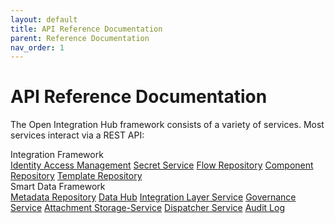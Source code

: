 ```yaml
---
layout: default
title: API Reference Documentation
parent: Reference Documentation
nav_order: 1
---
```


# API Reference Documentation

The Open Integration Hub framework consists of a variety of services. Most services interact via a REST API:

<div class="oih-docs-learn-overview-container">
    <div class="inner-wrapper">
        <div class="column">
            <span class="headline">Integration Framework</span>
            <div class="inner-container">
                <a class="item" href="http://iam.openintegrationhub.com/api-docs/">Identity Access Management</a>
                <a class="item" href="http://skm.openintegrationhub.com/api-docs/">Secret Service</a>
                <a class="item" href="http://flow-repository.openintegrationhub.com/api-docs/">Flow Repository</a>
                <a class="item" href="http://component-repository.openintegrationhub.com/api-docs/">Component Repository</a>
                <a class="item" href="http://template-repository.openintegrationhub.com/api-docs/">Template Repository</a>    
            </div>
        </div>
        <div class="column">
            <span class="headline">Smart Data Framework</span>
            <div class="inner-container">
                <a class="item" href="http://metadata.openintegrationhub.com/api-docs/">Metadata Repository</a>
                <a class="item" href="http://data-hub.openintegrationhub.com/api-docs">Data Hub</a>
                <a class="item" href="http://ils.openintegrationhub.com/api-docs/">Integration Layer Service</a>
                <a class="item" href="http://governance-service.openintegrationhub.com/api-docs/">Governance Service</a>   
                <a class="item" href="http://attachment-storage-service.openintegrationhub.com/api-docs">Attachment Storage-Service</a>
                <a class="item" href="http://dispatcher-service.openintegrationhub.com/api-docs">Dispatcher Service</a>     
                <a class="item" href="http://auditlog.openintegrationhub.com/api-docs/">Audit Log</a>
            </div>
    </div>
</div>
